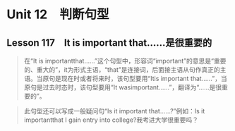 ﻿ # Unit 12　判断句型
 ## Lesson 117　It is important that……是很重要的
 
> 在“It is importantthat……”这个句型中，形容词“important”的意思是“重要的、重大的”，it为形式主语，“that”是连接词，后面接主语从句作真正的主语。当原句是现在时或者将来时，该句型要用“Itis important that……”，当原句是过去时态时，该句型要用“It wasimportant……”，翻译为“……是很重要的”。

> 此句型还可以写成一般疑问句“Is it important that……?”例如：Is it importantthat I gain entry into college?我考进大学很重要吗？


 